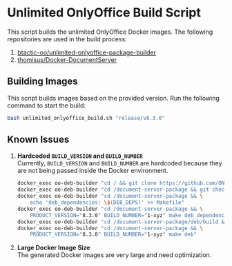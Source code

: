 # Unlimited OnlyOffice Build Script  

This script builds the unlimited OnlyOffice Docker images. The following repositories are used in the build process:  

1. [btactic-oo/unlimited-onlyoffice-package-builder](https://github.com/btactic-oo/unlimited-onlyoffice-package-builder.git)  
2. [thomisus/Docker-DocumentServer](https://github.com/thomisus/Docker-DocumentServer.git)  

## Building Images  
This script builds images based on the provided version. Run the following command to start the build:  

```bash
bash unlimited_onlyoffice_build.sh "release/v8.3.0"
```  

## Known Issues  

1. **Hardcoded `BUILD_VERSION` and `BUILD_NUMBER`**  
   Currently, `BUILD_VERSION` and `BUILD_NUMBER` are hardcoded because they are not being passed inside the Docker environment.  

   ```bash
   docker_exec oo-deb-builder "cd / && git clone https://github.com/ONLYOFFICE/document-server-package.git"
   docker_exec oo-deb-builder "cd /document-server-package && git checkout $BUILD_BRANCH"
   docker_exec oo-deb-builder "cd /document-server-package && \
       echo 'deb_dependencies: \$(DEB_DEPS)' >> Makefile"
   docker_exec oo-deb-builder "cd /document-server-package && \
       PRODUCT_VERSION="8.3.0" BUILD_NUMBER="1-xyz" make deb_dependencies"
   docker_exec oo-deb-builder "cd /document-server-package/deb/build && apt-get -qq build-dep -y ./"
   docker_exec oo-deb-builder "cd /document-server-package && \
       PRODUCT_VERSION="8.3.0" BUILD_NUMBER="1-xyz" make deb"
   ```  

2. **Large Docker Image Size**  
   The generated Docker images are very large and need optimization.  

